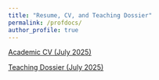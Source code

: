 ```yaml
---
title: "Resume, CV, and Teaching Dossier"
permalink: /profdocs/
author_profile: true
---
```

<object data="{{ site.url }}{{ site.baseurl }}/assets/documents/NJR_Resume_July_2025.pdf" width="2000" height="2000" type="application/pdf"></object>

[Academic CV (July 2025)](/assets/documents/Academic_CV_NJR_July_2025.pdf)

[Teaching Dossier (July 2025)](/assets/documents/Academic_CV_NJR_July_2025.pdf)   

[//]: <> (Commenting out stuff below)
[//]: <> (<object data="{{ site.url }}{{ site.baseurl }}/assets/documents/Academic_CV_NJR_May_2025.pdf" width="1000" height="1000" type="application/pdf"></object>)

[//]: <> (<object data="{{ site.url }}{{ site.baseurl }}/assets/documents/Teaching_Dossier_NJR_May_2025.pdf" width="1000" height="1000" type="application/pdf"></object>)
